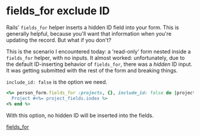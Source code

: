 # fields_for exclude ID

Rails' `fields_for` helper inserts a hidden ID field into your form. This is
generally helpful, because you'll want that information when you're updating
the record. But what if you don't?

This is the scenario I encountered today: a 'read-only' form nested inside a
`fields_for` helper, with no inputs. It almost worked: unfortunately, due to
the default ID-inserting behavior of `fields_for`, there was a _hidden_ ID
input. It was getting submitted with the rest of the form and breaking things.

`include_id: false` is the option we need.

```ruby
<%= person_form.fields_for :projects, {}, include_id: false do |project_fields| %>
  Project #<%= project_fields.index %>
<% end %>
```

With this option, no hidden ID will be inserted into the fields.

[fields_for](https://guides.rubyonrails.org/form_helpers.html#understanding-parameter-naming-conventions-the-fields-for-helper)
